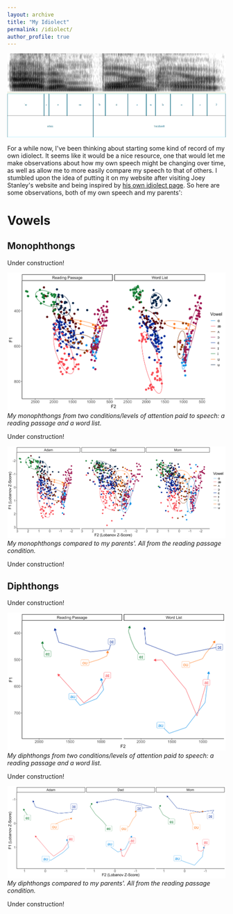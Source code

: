 ```yaml
---
layout: archive
title: "My Idiolect"
permalink: /idiolect/
author_profile: true
---
```


<p align="center">
  <img src="/images/adam-barnhardt-specto.png" alt="Adam Barnhardt Spectrogram" />
</p>

For a while now, I've been thinking about starting some kind of record of my own idiolect. It seems like it would be a nice resource, one that would let me make observations about how my own speech might be changing over time, as well as allow me to more easily compare my speech to that of others. I stumbled upon the idea of putting it on my website after visiting Joey Stanley's website and being inspired by [his own idiolect page](https://joeystanley.com/pages/idiolect/). So here are some observations, both of my own speech and my parents':

# Vowels

## Monophthongs

Under construction!

![My monophthongs from two conditions/levels of attention paid to speech: a reading passage and a word list.](images/adam_mono_plot.png)
*My monophthongs from two conditions/levels of attention paid to speech: a reading passage and a word list.*

Under construction!

![My monophthongs compared to my parents'. All from the reading passage condition.](images/fam_mono_plot.png)
*My monophthongs compared to my parents'. All from the reading passage condition.*

Under construction!

## Diphthongs

Under construction!

![My diphthongs from two conditions/levels of attention paid to speech: a reading passage and a word list.](images/adam_diph_plot.png)
*My diphthongs from two conditions/levels of attention paid to speech: a reading passage and a word list.*

Under construction!

![My diphthongs compared to my parents'. All from the reading passage condition.](images/fam_diph_plot.png)
*My diphthongs compared to my parents'. All from the reading passage condition.*

Under construction!

